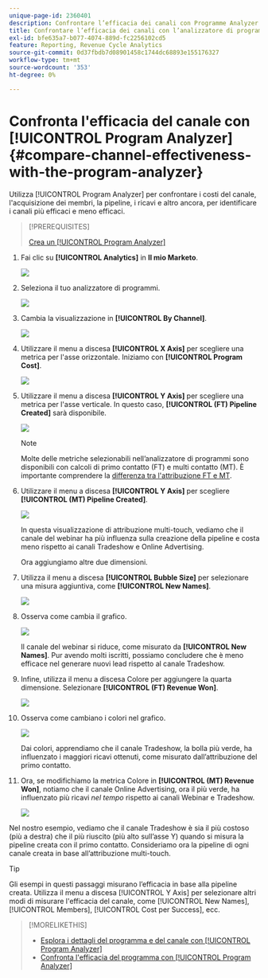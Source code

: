 ```yaml
---
unique-page-id: 2360401
description: Confrontare l’efficacia dei canali con Programme Analyzer - Documentazione di Marketo - Documentazione del prodotto
title: Confrontare l’efficacia dei canali con l’analizzatore di programmi
exl-id: bfe635a7-b077-4074-889d-fc2256102cd5
feature: Reporting, Revenue Cycle Analytics
source-git-commit: 0d37fbdb7d08901458c1744dc68893e155176327
workflow-type: tm+mt
source-wordcount: '353'
ht-degree: 0%

---
```


# Confronta l&#39;efficacia del canale con [!UICONTROL Program Analyzer] {#compare-channel-effectiveness-with-the-program-analyzer}

Utilizza [!UICONTROL Program Analyzer] per confrontare i costi del canale, l&#39;acquisizione dei membri, la pipeline, i ricavi e altro ancora, per identificare i canali più efficaci e meno efficaci.

>[!PREREQUISITES]
>
>[Crea un [!UICONTROL Program Analyzer]](/help/marketo/product-docs/reporting/revenue-cycle-analytics/program-analytics/create-a-program-analyzer.md)

1. Fai clic su **[!UICONTROL Analytics]** in **Il mio Marketo**.

   ![](assets/image2014-9-17-18-3a36-3a13.png)

1. Seleziona il tuo analizzatore di programmi.

   ![](assets/image2014-9-17-18-3a36-3a40.png)

1. Cambia la visualizzazione in **[!UICONTROL By Channel]**.

   ![](assets/image2014-9-17-18-3a36-3a59.png)

1. Utilizzare il menu a discesa **[!UICONTROL X Axis]** per scegliere una metrica per l&#39;asse orizzontale. Iniziamo con **[!UICONTROL Program Cost]**.

   ![](assets/image2014-9-17-18-3a37-3a7.png)

1. Utilizzare il menu a discesa **[!UICONTROL Y Axis]** per scegliere una metrica per l&#39;asse verticale. In questo caso, **[!UICONTROL (FT) Pipeline Created]** sarà disponibile.

   ![](assets/image2014-9-17-18-3a37-3a50.png)

   >[!NOTE]
   >
   >Molte delle metriche selezionabili nell’analizzatore di programmi sono disponibili con calcoli di primo contatto (FT) e multi contatto (MT). È importante comprendere la [differenza tra l&#39;attribuzione FT e MT](/help/marketo/product-docs/reporting/revenue-cycle-analytics/revenue-tools/attribution/understanding-attribution.md).

1. Utilizzare il menu a discesa **[!UICONTROL Y Axis]** per scegliere **[!UICONTROL (MT) Pipeline Created]**.

   ![](assets/image2014-9-17-18-3a39-3a5.png)

   In questa visualizzazione di attribuzione multi-touch, vediamo che il canale del webinar ha più influenza sulla creazione della pipeline e costa meno rispetto ai canali Tradeshow e Online Advertising.

   Ora aggiungiamo altre due dimensioni.

1. Utilizza il menu a discesa **[!UICONTROL Bubble Size]** per selezionare una misura aggiuntiva, come **[!UICONTROL New Names]**.

   ![](assets/image2014-9-17-18-3a39-3a36.png)

1. Osserva come cambia il grafico.

   ![](assets/image2014-9-17-18-3a39-3a55.png)

   Il canale del webinar si riduce, come misurato da **[!UICONTROL New Names]**. Pur avendo molti iscritti, possiamo concludere che è meno efficace nel generare nuovi lead rispetto al canale Tradeshow.

1. Infine, utilizza il menu a discesa Colore per aggiungere la quarta dimensione. Selezionare **[!UICONTROL (FT) Revenue Won]**.

   ![](assets/image2014-9-17-18-3a41-3a7.png)

1. Osserva come cambiano i colori nel grafico.

   ![](assets/image2014-9-17-18-3a41-3a19.png)

   Dai colori, apprendiamo che il canale Tradeshow, la bolla più verde, ha influenzato i maggiori ricavi ottenuti, come misurato dall’attribuzione del primo contatto.

1. Ora, se modifichiamo la metrica Colore in **[!UICONTROL (MT) Revenue Won]**, notiamo che il canale Online Advertising, ora il più verde, ha influenzato più ricavi _nel tempo_ rispetto ai canali Webinar e Tradeshow.

   ![](assets/image2014-9-17-18-3a41-3a40.png)

Nel nostro esempio, vediamo che il canale Tradeshow è sia il più costoso (più a destra) che il più riuscito (più alto sull’asse Y) quando si misura la pipeline creata con il primo contatto. Consideriamo ora la pipeline di ogni canale creata in base all’attribuzione multi-touch.

>[!TIP]
>
>Gli esempi in questi passaggi misurano l’efficacia in base alla pipeline creata. Utilizza il menu a discesa [!UICONTROL Y Axis] per selezionare altri modi di misurare l&#39;efficacia del canale, come [!UICONTROL New Names], [!UICONTROL Members], [!UICONTROL Cost per Success], ecc.

>[!MORELIKETHIS]
>
>* [Esplora i dettagli del programma e del canale con [!UICONTROL Program Analyzer]](/help/marketo/product-docs/reporting/revenue-cycle-analytics/program-analytics/explore-program-and-channel-details-with-the-program-analyzer.md)
>* [Confronta l&#39;efficacia del programma con [!UICONTROL Program Analyzer]](/help/marketo/product-docs/reporting/revenue-cycle-analytics/program-analytics/compare-program-effectiveness-with-the-program-analyzer.md)

